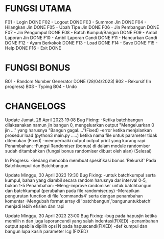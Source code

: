 # FUNGSI UTAMA
F01 - Login  DONE
F02 - Logout DONE
F03 - Summon Jin DONE
F04 - Hilangkan Jin  DONE
F05 - Ubah Tipe Jin DONE
F06 - Jin Pembangun DONE
F07 - Jin Pengumpul	 DONE
F08 - Batch Kumpul/Bangun	 DONE
F09 - Ambil Laporan Jin DONE
F10 - Ambil Laporan Candi DONE
F11 - Hancurkan Candi	DONE
F12 - Ayam Berkokok	DONE
F13 - Load	 DONE
F14 - Save	DONE
F15 - Help	DONE
F16 - Exit DONE

# FUNGSI BONUS
B01 - Random Number Generator DONE (28/04/2023)
B02 - Rekursif (In progress)
B03 - Typing
B04 - Undo

# CHANGELOGS

Update Jumat, 28 April 2023 19:08
Bug Fixing:
    -Ketika batchbangun dilaksanakan namun jin bangun 0, mengeluarkan output "Mengeluarkan 0 jin ..." yang harusnya "Bangun gagal...."(Fixed)
    -error ketika menjalankan prosedur load (python3 main.py .....) ketika nama file untuk parameter tidak ditemukan (Fixed)
    -memperbaiki output output print yang kurang rapi
Penambahan:
    -Fungsi Randomiser (bonus) di dalam module randomiser sudah ditambahkan (fungsi bonus randomiser dibuat oleh alan) (Selesai)

In Progress:
    -Sedang mencoba membuat spesifikasi bonus 'Rekursif' Pada Batchkumpul dan Batchbangun 



Update Minggu, 30 April 2023 19:30
Bug Fixing:
    -untuk batchkumpul serta kumpul, bahan yang diambil secara random harusnya dar interval 0-5, bukan 1-5
Penambahan:
    -Meng-improve randomiser untuk batchbangun dan batchkumpul (perubahan pada file randomiser.py)
    -Merapikan pengurutan function di file 'commands4' serta dengan penambahan komentar 
    -Mengubah format array di 'batchbangun','bangununtukbatch' menjadi lebih efisien dan rapi



Update Minggu, 30 April 2023 23:00
Bug Fixing:
    -bug pada hapusjin ketika memilih n dan juga laporancandi yang salah indentasi(FIXED)
    -penambahan output apabila dipilih opsi N pada hapuscandi(FIXED)
    -def kumpul dan bangun lupa kasih parameter lcg (FIXED)

